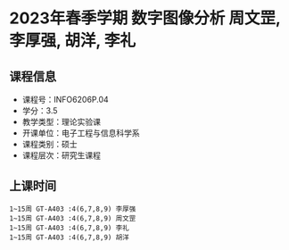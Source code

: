 # 2023年春季学期 数字图像分析 周文罡, 李厚强, 胡洋, 李礼






## 课程信息

- 课程号：INFO6206P.04
- 学分：3.5
- 教学类型：理论实验课
- 开课单位：电子工程与信息科学系
- 课程类别：硕士
- 课程层次：研究生课程

## 上课时间

```
1~15周 GT-A403 :4(6,7,8,9) 李厚强
1~15周 GT-A403 :4(6,7,8,9) 周文罡
1~15周 GT-A403 :4(6,7,8,9) 李礼
1~15周 GT-A403 :4(6,7,8,9) 胡洋
```

